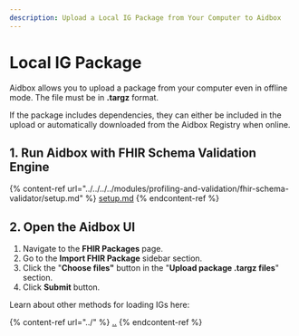 ```yaml
---
description: Upload a Local IG Package from Your Computer to Aidbox
---
```


# Local IG Package

Aidbox allows you to upload a package from your computer even in offline mode. The file must be in **.targz** format.&#x20;

If the package includes dependencies, they can either be included in the upload or automatically downloaded from the Aidbox Registry when online.

## 1. Run Aidbox with FHIR Schema Validation Engine

{% content-ref url="../../../../modules/profiling-and-validation/fhir-schema-validator/setup.md" %}
[setup.md](../../../../modules/profiling-and-validation/fhir-schema-validator/setup.md)
{% endcontent-ref %}

## 2. Open the Aidbox UI

1. Navigate to the **FHIR Packages** page.
2. Go to the **Import FHIR Package** sidebar section.
3. Click the "**Choose files"** button in the "**Upload package .targz files**" section.
4. Click **Submit** button.



Learn about other methods for loading IGs here:

{% content-ref url="../" %}
[..](../)
{% endcontent-ref %}

